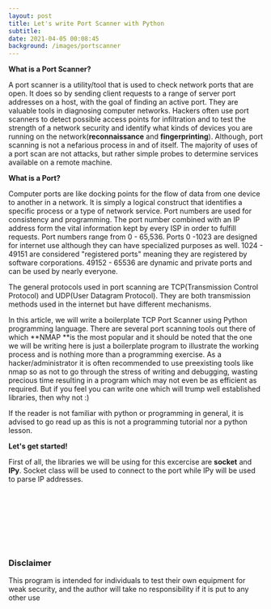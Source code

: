 ```yaml
---
layout: post
title: Let's write Port Scanner with Python
subtitle:
date: 2021-04-05 00:08:45
background: /images/portscanner
---
```

**What is a Port Scanner?**

A port scanner is a utility/tool that is used to check network ports that are open. It does so by sending client requests to a range of server port addresses on a host, with the goal of finding an active port. They are valuable tools in diagnosing computer networks. Hackers often use port scanners to detect possible access points for infiltration and to test the strength of a network security and identify what kinds of devices you are running on the network(**reconnaissance** and **fingerprinting**). Although, port scanning is not a nefarious process in and of itself. The majority of uses of a port scan are not attacks, but rather simple probes to determine services available on a remote machine.

**What is a Port?**

Computer ports are like docking points for the flow of data from one device to another in a network. It is simply a logical construct that identifies a specific process or a type of network service. Port numbers are used for consistency and programming. The port number combined with an IP address form the vital information kept by every ISP in order to fulfill requests. Port numbers range from 0 - 65,536. Ports 0 -1023 are designed for internet use although they can have specialized purposes as well. 1024 - 49151 are considered "registered ports" meaning they are registered by software corporations. 49152 - 65536 are dynamic and private ports and can be used by nearly everyone.

The general protocols used in port scanning are TCP(Transmission Control Protocol) and UDP(User Datagram Protocol). They are both transmission methods used in the internet but have different mechanisms.

In this article, we will write a boilerplate TCP Port Scanner using Python programming language. There are several port scanning tools out there of which **NMAP&nbsp;**is the most popular and it should be noted that the one we will be writing here is just a boilerplate program to illustrate the working process and is nothing more than a programming exercise. As a hacker/administrator it is often recommended to use preexisting tools like nmap so as not to go through the stress of writing and debugging, wasting precious time resulting in a program which may not even be as efficient as required. But if you feel you can write one which will trump well established libraries, then why not :)

If the reader is not familiar with python or programming in general, it is advised to go read up as this is not a programming tutorial nor a python lesson.

**Let's get started\!**

First of all, the libraries we will be using for this excercise are **socket** and **IPy**. Socket class will be used to connect to the port while IPy will be used to parse IP addresses.

&nbsp;

&nbsp;

&nbsp;

&nbsp;

### Disclaimer

This program is intended for individuals to test their own equipment for weak security, and the author will take no responsibility if it is put to any other use
